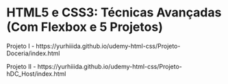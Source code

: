 
 <h1>HTML5 e CSS3: Técnicas Avançadas (Com Flexbox e 5 Projetos)</h1>
 
 <p>Projeto I - https://yurhiiida.github.io/udemy-html-css/Projeto-Doceria/index.html</p>
 <p>Projeto II - https://yurhiiida.github.io/udemy-html-css/Projeto-hDC_Host/index.html</p>
